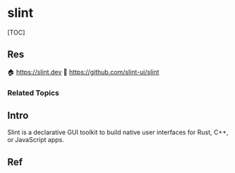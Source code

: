 # slint

[TOC]



## Res
🏠 https://slint.dev
🚧 https://github.com/slint-ui/slint


### Related Topics



## Intro
Slint is a declarative GUI toolkit to build native user interfaces for Rust, C++, or JavaScript apps.



## Ref
